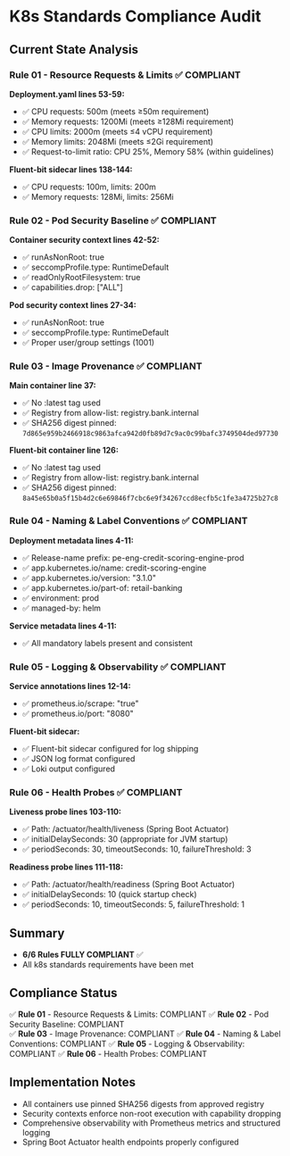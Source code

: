 # K8s Standards Compliance Audit

## Current State Analysis

### Rule 01 - Resource Requests & Limits ✅ COMPLIANT
**Deployment.yaml lines 53-59:**
- ✅ CPU requests: 500m (meets ≥50m requirement)
- ✅ Memory requests: 1200Mi (meets ≥128Mi requirement) 
- ✅ CPU limits: 2000m (meets ≤4 vCPU requirement)
- ✅ Memory limits: 2048Mi (meets ≤2Gi requirement)
- ✅ Request-to-limit ratio: CPU 25%, Memory 58% (within guidelines)

**Fluent-bit sidecar lines 138-144:**
- ✅ CPU requests: 100m, limits: 200m
- ✅ Memory requests: 128Mi, limits: 256Mi

### Rule 02 - Pod Security Baseline ✅ COMPLIANT
**Container security context lines 42-52:**
- ✅ runAsNonRoot: true
- ✅ seccompProfile.type: RuntimeDefault
- ✅ readOnlyRootFilesystem: true
- ✅ capabilities.drop: ["ALL"]

**Pod security context lines 27-34:**
- ✅ runAsNonRoot: true
- ✅ seccompProfile.type: RuntimeDefault
- ✅ Proper user/group settings (1001)

### Rule 03 - Image Provenance ✅ COMPLIANT
**Main container line 37:**
- ✅ No :latest tag used
- ✅ Registry from allow-list: registry.bank.internal
- ✅ SHA256 digest pinned: `7d865e959b2466918c9863afca942d0fb89d7c9ac0c99bafc3749504ded97730`

**Fluent-bit container line 126:**
- ✅ No :latest tag used
- ✅ Registry from allow-list: registry.bank.internal
- ✅ SHA256 digest pinned: `8a45e65b0a5f15b4d2c6e69846f7cbc6e9f34267ccd8ecfb5c1fe3a4725b27c8`

### Rule 04 - Naming & Label Conventions ✅ COMPLIANT
**Deployment metadata lines 4-11:**
- ✅ Release-name prefix: pe-eng-credit-scoring-engine-prod
- ✅ app.kubernetes.io/name: credit-scoring-engine
- ✅ app.kubernetes.io/version: "3.1.0"
- ✅ app.kubernetes.io/part-of: retail-banking
- ✅ environment: prod
- ✅ managed-by: helm

**Service metadata lines 4-11:**
- ✅ All mandatory labels present and consistent

### Rule 05 - Logging & Observability ✅ COMPLIANT
**Service annotations lines 12-14:**
- ✅ prometheus.io/scrape: "true"
- ✅ prometheus.io/port: "8080"

**Fluent-bit sidecar:**
- ✅ Fluent-bit sidecar configured for log shipping
- ✅ JSON log format configured
- ✅ Loki output configured

### Rule 06 - Health Probes ✅ COMPLIANT
**Liveness probe lines 103-110:**
- ✅ Path: /actuator/health/liveness (Spring Boot Actuator)
- ✅ initialDelaySeconds: 30 (appropriate for JVM startup)
- ✅ periodSeconds: 30, timeoutSeconds: 10, failureThreshold: 3

**Readiness probe lines 111-118:**
- ✅ Path: /actuator/health/readiness (Spring Boot Actuator)
- ✅ initialDelaySeconds: 10 (quick startup check)
- ✅ periodSeconds: 10, timeoutSeconds: 5, failureThreshold: 1

## Summary
- **6/6 Rules FULLY COMPLIANT** ✅
- All k8s standards requirements have been met

## Compliance Status
✅ **Rule 01** - Resource Requests & Limits: COMPLIANT
✅ **Rule 02** - Pod Security Baseline: COMPLIANT  
✅ **Rule 03** - Image Provenance: COMPLIANT
✅ **Rule 04** - Naming & Label Conventions: COMPLIANT
✅ **Rule 05** - Logging & Observability: COMPLIANT
✅ **Rule 06** - Health Probes: COMPLIANT

## Implementation Notes
- All containers use pinned SHA256 digests from approved registry
- Security contexts enforce non-root execution with capability dropping
- Comprehensive observability with Prometheus metrics and structured logging
- Spring Boot Actuator health endpoints properly configured
